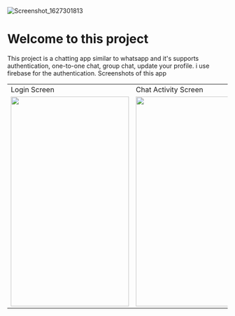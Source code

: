 ![Screenshot_1627301813](https://user-images.githubusercontent.com/77438541/126987278-8e6572a2-490e-4bab-b56a-da06b24406f2.png)
<h1>Welcome to this project</h1>

This project is a chatting app similar to whatsapp and it's supports authentication, one-to-one chat, group chat, update your profile.
i use firebase for the authentication.
Screenshots of this app

<table>
  <tr>
    <td>Login Screen</td>
     <td>Chat Activity Screen</td>
     <td>Group Chat Activity Screen</td>
     <td>Settings Screen</td>
  </tr>
  <tr>
    <td><img src="https://user-images.githubusercontent.com/77438541/126645356-397cfe88-4842-4f48-a081-a81ac525caa7.png" width=270 height=480></td>
    <td><img src="https://user-images.githubusercontent.com/77438541/126987048-3fc3e02f-259b-41c7-81d1-01c89c6738e1.png" width=270 height=480></td>
    <td><img src="https://user-images.githubusercontent.com/77438541/126986809-67253c9e-6d12-430d-83af-cd406b188802.png" width=270 height=480></td>
     <td><img src="https://user-images.githubusercontent.com/77438541/126645522-e8fa0872-b94d-4f81-a3c4-f0b6bd4f2031.png" width=270 height=480></td>
  </tr>
 </table>

